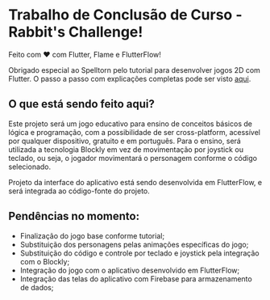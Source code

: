 # Trabalho de Conclusão de Curso - Rabbit's Challenge!

Feito com ❤️ com Flutter, Flame e FlutterFlow!

Obrigado especial ao Spelltorn pelo tutorial para desenvolver jogos 2D com Flutter. O passo a passo com explicações completas pode ser visto [aqui](https://youtube.com/playlist?list=PLRRATgFqhVCh8qD7xmaSbwG1vfaCddvCM&si=adnKajhjttysi_TZ).

## O que está sendo feito aqui?

Este projeto será um jogo educativo para ensino de conceitos básicos de lógica e programação, com a possibilidade de ser cross-platform, acessível por qualquer dispositivo, gratuito e em português. Para o ensino, será utilizada a tecnologia Blockly em vez de movimentação por joystick ou teclado, ou seja, o jogador movimentará o personagem conforme o código selecionado.

Projeto da interface do aplicativo está sendo desenvolvida em FlutterFlow, e será integrada ao código-fonte do projeto.

## Pendências no momento:

- Finalização do jogo base conforme tutorial;
- Substituição dos personagens pelas animações específicas do jogo;
- Substituição do código e controle por teclado e joystick pela integração com o Blockly;
- Integração do jogo com o aplicativo desenvolvido em FlutterFlow;
- Integração das telas do aplicativo com Firebase para armazenamento de dados;
